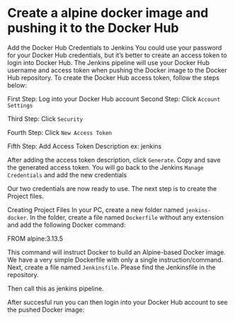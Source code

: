 # Create a alpine docker image  and pushing it to the Docker Hub

Add the Docker Hub Credentials to Jenkins
You could use your password for your Docker Hub credentials, but it’s better to create an access token to login into Docker Hub. The Jenkins pipeline will use your Docker Hub username and access token when pushing the Docker image to the Docker Hub repository. To create the Docker Hub access token, follow the steps below:

First Step: Log into your Docker Hub account
Second Step: Click `Account Settings`

Third Step: Click `Security`

Fourth Step: Click `New Access Token`

Fifth Step: Add Access Token Description  ex: jenkins

After adding the access token description, click `Generate`. Copy and save the generated access token. You will go back to the Jenkins `Manage Credentials` and add the new credentials 

Our two credentials are now ready to use. The next step is to create the Project files.

Creating Project Files
In your PC, create a new folder named `jenkins-docker`. In the folder, create a file named `Dockerfile` without any extension and add the following Docker command:

FROM alpine:3.13.5

This command will instruct Docker to build an Alpine-based Docker image. We have a very simple Dockerfile with only a single instruction/command. Next, create a file named `Jenkinsfile`. Please find the Jenkinsfile in the repository.

Then call this as jenkins pipeline.

After succesful run you can then login into your Docker Hub account to see the pushed Docker image:





